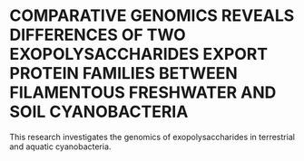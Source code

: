 # COMPARATIVE GENOMICS REVEALS DIFFERENCES OF TWO EXOPOLYSACCHARIDES EXPORT PROTEIN FAMILIES BETWEEN FILAMENTOUS FRESHWATER AND SOIL CYANOBACTERIA
This research investigates the genomics of exopolysaccharides in terrestrial and aquatic cyanobacteria.
